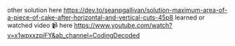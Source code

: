​other solution here 
https://dev.to/seanpgallivan/solution-maximum-area-of-a-piece-of-cake-after-horizontal-and-vertical-cuts-45p8
learned or watched video 📹 here 
https://www.youtube.com/watch?v=x1wpxxzpiFY&ab_channel=CodingDecoded
